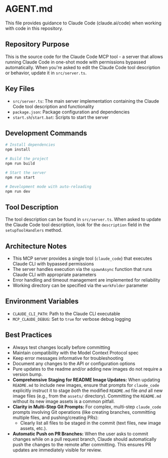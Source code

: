 # AGENT.md

This file provides guidance to Claude Code (claude.ai/code) when working with code in this repository.

## Repository Purpose

This is the source code for the Claude Code MCP tool - a server that allows running Claude Code in one-shot mode with permissions bypassed automatically. When you're asked to edit the Claude Code tool description or behavior, update it in `src/server.ts`.

## Key Files

- `src/server.ts`: The main server implementation containing the Claude Code tool description and functionality
- `package.json`: Package configuration and dependencies
- `start.sh`/`start.bat`: Scripts to start the server

## Development Commands

```bash
# Install dependencies
npm install

# Build the project
npm run build

# Start the server
npm run start

# Development mode with auto-reloading
npm run dev
```

## Tool Description

The tool description can be found in `src/server.ts`. When asked to update the Claude Code tool description, look for the `description` field in the `setupToolHandlers` method.

## Architecture Notes

- This MCP server provides a single tool (`claude_code`) that executes Claude CLI with bypassed permissions
- The server handles execution via the `spawnAsync` function that runs Claude CLI with appropriate parameters
- Error handling and timeout management are implemented for reliability
- Working directory can be specified via the `workFolder` parameter

## Environment Variables

- `CLAUDE_CLI_PATH`: Path to the Claude CLI executable
- `MCP_CLAUDE_DEBUG`: Set to `true` for verbose debug logging

## Best Practices

- Always test changes locally before committing
- Maintain compatibility with the Model Context Protocol spec
- Keep error messages informative for troubleshooting
- Document any changes to the API or configuration options
- Pure updates to the readme and/or adding new images do not require a version bump.
- **Comprehensive Staging for README Image Updates:** When updating `README.md` to include new images, ensure that prompts for `claude_code` explicitly instruct it to stage *both* the modified `README.md` file *and* all new image files (e.g., from the `assets/` directory). Committing the `README.md` without its new image assets is a common pitfall.
- **Clarity in Multi-Step Git Prompts:** For complex, multi-step `claude_code` prompts involving Git operations (like creating branches, committing multiple files, and pushing/creating PRs):
    - Clearly list all files to be staged in the commit (text files, new image assets, etc.).
- **Automatic Push on PR Branches:** When the user asks to commit changes while on a pull request branch, Claude should automatically push the changes to the remote after committing. This ensures PR updates are immediately visible for review.